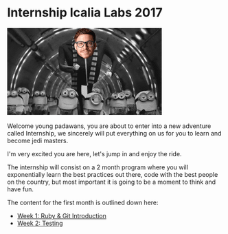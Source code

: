 # Internship Icalia Labs 2017

![kuri-minions.gif](kuri-minions.gif)

Welcome young padawans, you are about to enter into a new adventure called Internship, we sincerely will put everything on us for you to learn and become jedi masters.

I'm very excited you are here, let's jump in and enjoy the ride.

The internship will consist on a 2 month program where you will exponentially learn the best practices out there, code with the best people on the country, but most important it is going to be a moment to think and have fun.

The content for the first month is outlined down here:

* [Week 1: Ruby & Git Introduction](https://github.com/Internship2017/week1)
* [Week 2: Testing](https://github.com/Internship2017/week2)